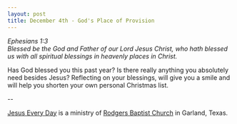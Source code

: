 ```yaml
---
layout: post
title: December 4th - God's Place of Provision
---
```


_Ephesians 1:3  
Blessed be the God and Father of our Lord Jesus Christ, who hath
blessed us with all spiritual blessings in heavenly places in
Christ._

Has God blessed you this past year? Is there really anything you
absolutely need besides Jesus? Reflecting on your blessings, will
give you a smile and will help you shorten your own personal
Christmas list.

 --

<a href=http://jesuseveryday.net>Jesus Every Day</a> is a ministry of <a href=http://rodgersbaptist.net>Rodgers Baptist Church</a> in Garland, Texas.

